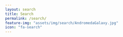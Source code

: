 ```yaml
---
layout: search
title: Search
permalink: /search/
feature-img: "assets/img/search/AndromedaGalaxy.jpg"
icon: "fa-search"
---
```


